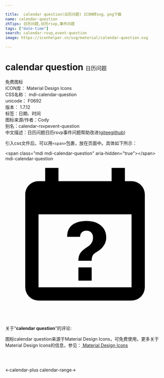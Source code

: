 ```yaml
---

title:  calendar question(日历问题) ICON转svg、png下载
name: calendar-question
zhTips: 日历问题,日历rsvp,事件问题
tags: ["date-time"]
search: calendar-rsvp,event-question
image: https://iconhelper.cn/svg/material/calendar-question.svg

---
```


# calendar question  <small style="font-size: 60%;font-weight: 100">日历问题</small>


<div class="detail-page">
<p>
<span><span class="badge-success badge">免费图标</span> </span>
<br/>
<span>
ICON库：
<span class="badge-secondary badge">Material Design Icons</span> 
</span>
<br/>
<span>
CSS名称：
<span class="badge-secondary badge">mdi-calendar-question</span> 
</span>
<br/>
<span>
unicode：
<span class="badge-secondary badge">F0692</span> 
<copy-btn content='F0692' btn-title=""></copy-btn>
<copy-btn :content='String.fromCodePoint(parseInt("F0692", 16))' btn-title="复制U"></copy-btn>
</span>
<br/>
<span>
版本：
<span class="badge-secondary badge">1.7.12</span> 
</span><br/><span>标签：<span class="badge-light badge"><router-link to="/tags/date-time.html">日期、时间</router-link></span></span>
<br/>
<span>图标来源/作者：<span class="badge-light badge">Cody</span></span> 
<br/>
<span>别名：<span class="badge-light badge">calendar-rsvp</span><span class="badge-light badge">event-question</span></span><br/><span class="zh-detail">中文描述：<span class="badge-primary badge">日历问题</span><span class="badge-primary badge">日历rsvp</span><span class="badge-primary badge">事件问题</span><span class="help-link"><span>帮助改进</span>(<a href="https://gitee.com/liuwave/icon-helper/edit/master/json/material/calendar-question.json" target="_blank" rel="noopener noreferrer">gitee</a><a href="https://github.com/liuwave/icon-helper/edit/master/json/material/calendar-question.json" target="_blank" rel="noopener noreferrer">github</a></span>)</span><br/>
</p>
</div>
<div class="alert alert-dark">
  <i class="mdi mdi-calendar-question mdi-48px"></i>
  <i class="mdi mdi-calendar-question mdi-36px"></i>
  <i class="mdi mdi-calendar-question mdi-24px"></i>
  <i class="mdi mdi-calendar-question mdi-18px"></i>
</div>
<div>
  <p>引入css文件后，可以用<code>&lt;span&gt;</code>包裹，放在页面中。具体如下所示：    
  </p>
  <div class="alert alert-primary" style="font-size: 14px">
    &lt;span class="mdi mdi-calendar-question" aria-hidden="true"&gt;&lt;/span&gt;
    <copy-btn content='<span class="mdi mdi-calendar-question" aria-hidden="true"></span>'></copy-btn>
  </div>
  <div class="alert alert-secondary">
    <i class="mdi mdi-calendar-question"
    style="font-size: 24px"
    aria-hidden="true"></i> mdi-calendar-question
    <copy-btn content="mdi-calendar-question" btn-title="复制图标名称"></copy-btn>
  </div>
</div>
<div id="svg" class="svg-wrap">
<svg xmlns="http://www.w3.org/2000/svg" viewBox="0 0 24 24"><path d="M6,1V3H5C3.89,3 3,3.9 3,5V19A2,2 0 0,0 5,21H19A2,2 0 0,0 21,19V5A2,2 0 0,0 19,3H18V1H16V3H8V1H6M5,8H19V19H5V8M12.19,9C11.32,9 10.62,9.2 10.08,9.59C9.56,10 9.3,10.57 9.31,11.36L9.32,11.39H11.25C11.26,11.09 11.35,10.86 11.53,10.7C11.71,10.55 11.93,10.47 12.19,10.47C12.5,10.47 12.76,10.57 12.94,10.75C13.12,10.94 13.2,11.2 13.2,11.5C13.2,11.82 13.13,12.09 12.97,12.32C12.83,12.55 12.62,12.75 12.36,12.91C11.85,13.25 11.5,13.55 11.31,13.82C11.11,14.08 11,14.5 11,15H13C13,14.69 13.04,14.44 13.13,14.26C13.22,14.08 13.39,13.9 13.64,13.74C14.09,13.5 14.46,13.21 14.75,12.81C15.04,12.41 15.19,12 15.19,11.5C15.19,10.74 14.92,10.13 14.38,9.68C13.85,9.23 13.12,9 12.19,9M11,16V18H13V16H11Z" /></svg>
</div>
<detail full-name='mdi-calendar-question'></detail>
<div class="icon-detail__container">
<p>关于“<b>calendar question</b>”的评论:</p>
</div>
<Vssue title="关于“calendar question”的评论" />    
<div><p>图标calendar question来源于Material Design Icons，可免费使用，更多关于 Material Design Icons的信息，参见：<a target="_blank" href="https://iconhelper.cn/material.html"> Material Design Icons</a>
</p></div>

<div style="padding:2rem 0 " class="page-nav"><p class="inner"><span class="prev">←<router-link to="/icon/calendar-plus.html">calendar-plus</router-link></span> <span class="next"><router-link to="/icon/calendar-range.html">calendar-range</router-link>→</span></p></div>

